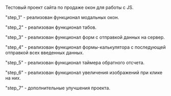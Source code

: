 Тестовый проект сайта по продаже окон для работы с JS.

"step_1" - реализован функционал модальных окон.

"step_2" - реализован функционал табов.

"step_3" - реализован функционал форм с отправкой данных на сервер.

"step_4" - реализован функционал формы-калькулятора с последующей отправкой всех введенных данных.

"step_5" - реализован функционал таймера обратного отсчета.

"step_6" - реализован функционал увеличения изображений при клике на них.

"step_7" - дополнительные улучшения проекта.